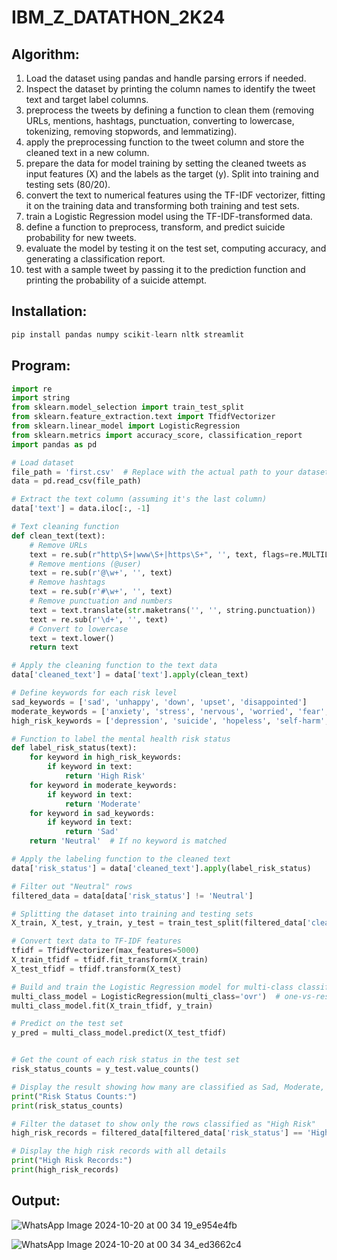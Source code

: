 # IBM_Z_DATATHON_2K24

## Algorithm:
1) Load the dataset using pandas and handle parsing errors if needed.
2) Inspect the dataset by printing the column names to identify the tweet text and target label columns.
3) preprocess the tweets by defining a function to clean them (removing URLs, mentions, hashtags, punctuation, converting to lowercase, tokenizing, removing stopwords, and lemmatizing).
4) apply the preprocessing function to the tweet column and store the cleaned text in a new column.
5) prepare the data for model training by setting the cleaned tweets as input features (X) and the labels as the target (y). Split into training and testing sets (80/20).
6) convert the text to numerical features using the TF-IDF vectorizer, fitting it on the training data and transforming both training and test sets.
7) train a Logistic Regression model using the TF-IDF-transformed data.
8) define a function to preprocess, transform, and predict suicide probability for new tweets.
9) evaluate the model by testing it on the test set, computing accuracy, and generating a classification report.
10) test with a sample tweet by passing it to the prediction function and printing the probability of a suicide attempt.

## Installation:
```py
pip install pandas numpy scikit-learn nltk streamlit
```

## Program:
```py
import re
import string
from sklearn.model_selection import train_test_split
from sklearn.feature_extraction.text import TfidfVectorizer
from sklearn.linear_model import LogisticRegression
from sklearn.metrics import accuracy_score, classification_report
import pandas as pd

# Load dataset
file_path = 'first.csv'  # Replace with the actual path to your dataset
data = pd.read_csv(file_path)

# Extract the text column (assuming it's the last column)
data['text'] = data.iloc[:, -1]

# Text cleaning function
def clean_text(text):
    # Remove URLs
    text = re.sub(r"http\S+|www\S+|https\S+", '', text, flags=re.MULTILINE)
    # Remove mentions (@user)
    text = re.sub(r'@\w+', '', text)
    # Remove hashtags
    text = re.sub(r'#\w+', '', text)
    # Remove punctuation and numbers
    text = text.translate(str.maketrans('', '', string.punctuation))
    text = re.sub(r'\d+', '', text)
    # Convert to lowercase
    text = text.lower()
    return text

# Apply the cleaning function to the text data
data['cleaned_text'] = data['text'].apply(clean_text)

# Define keywords for each risk level
sad_keywords = ['sad', 'unhappy', 'down', 'upset', 'disappointed']
moderate_keywords = ['anxiety', 'stress', 'nervous', 'worried', 'fear', 'tired', 'burnout']
high_risk_keywords = ['depression', 'suicide', 'hopeless', 'self-harm', 'lonely', 'mental health', 'therapy']

# Function to label the mental health risk status
def label_risk_status(text):
    for keyword in high_risk_keywords:
        if keyword in text:
            return 'High Risk'
    for keyword in moderate_keywords:
        if keyword in text:
            return 'Moderate'
    for keyword in sad_keywords:
        if keyword in text:
            return 'Sad'
    return 'Neutral'  # If no keyword is matched

# Apply the labeling function to the cleaned text
data['risk_status'] = data['cleaned_text'].apply(label_risk_status)

# Filter out "Neutral" rows
filtered_data = data[data['risk_status'] != 'Neutral']

# Splitting the dataset into training and testing sets
X_train, X_test, y_train, y_test = train_test_split(filtered_data['cleaned_text'], filtered_data['risk_status'], test_size=0.2, random_state=42)

# Convert text data to TF-IDF features
tfidf = TfidfVectorizer(max_features=5000)
X_train_tfidf = tfidf.fit_transform(X_train)
X_test_tfidf = tfidf.transform(X_test)

# Build and train the Logistic Regression model for multi-class classification
multi_class_model = LogisticRegression(multi_class='ovr')  # one-vs-rest strategy for multi-class classification
multi_class_model.fit(X_train_tfidf, y_train)

# Predict on the test set
y_pred = multi_class_model.predict(X_test_tfidf)


# Get the count of each risk status in the test set
risk_status_counts = y_test.value_counts()

# Display the result showing how many are classified as Sad, Moderate, or High Risk
print("Risk Status Counts:")
print(risk_status_counts)

# Filter the dataset to show only the rows classified as "High Risk"
high_risk_records = filtered_data[filtered_data['risk_status'] == 'High Risk']

# Display the high risk records with all details
print("High Risk Records:")
print(high_risk_records)
```
## Output:
![WhatsApp Image 2024-10-20 at 00 34 19_e954e4fb](https://github.com/user-attachments/assets/76a3a5b4-3ad8-44b3-881c-084069f22ef1)

![WhatsApp Image 2024-10-20 at 00 34 34_ed3662c4](https://github.com/user-attachments/assets/7099e649-2342-4df2-8545-d5039131971c)

